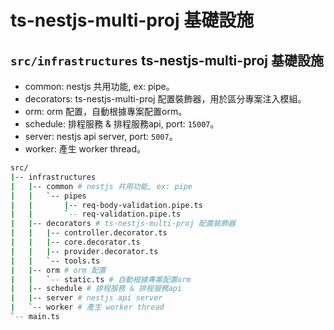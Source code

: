 ts-nestjs-multi-proj 基礎設施
===

## `src/infrastructures` ts-nestjs-multi-proj 基礎設施
- common: nestjs 共用功能, ex: pipe。
- decorators: ts-nestjs-multi-proj 配置裝飾器，用於區分專案注入模組。
- orm: orm 配置，自動根據專案配置orm。
- schedule: 排程服務 & 排程服務api, port: `15007`。
- server: nestjs api server, port: `5007`。
- worker: 產生 worker thread。


```sh
src/
|-- infrastructures
|   |-- common # nestjs 共用功能, ex: pipe
|   |   `-- pipes
|   |       |-- req-body-validation.pipe.ts
|   |       `-- req-validation.pipe.ts
|   |-- decorators # ts-nestjs-multi-proj 配置裝飾器
|   |   |-- controller.decorator.ts
|   |   |-- core.decorator.ts
|   |   |-- provider.decorator.ts
|   |   `-- tools.ts
|   |-- orm # orm 配置
|   |   `-- static.ts # 自動根據專案配置orm
|   |-- schedule # 排程服務 & 排程服務api
|   |-- server # nestjs api server
|   `-- worker # 產生 worker thread
`-- main.ts
```
